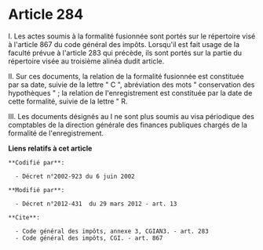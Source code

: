 # Article 284

I. Les actes soumis à la formalité fusionnée sont portés sur le répertoire visé à l'article 867 du code général des impôts.
Lorsqu'il est fait usage de la faculté prévue à l'article 283 qui précède, ils sont portés sur la partie du répertoire visée
au troisième alinéa dudit article. 

II. Sur ces documents, la relation de la formalité fusionnée est constituée par sa date, suivie de la lettre " C ",
abréviation des mots " conservation des hypothèques " ; la relation de l'enregistrement est constituée par la date de cette
formalité, suivie de la lettre " R. 

III. Les documents désignés au I ne sont plus soumis au visa périodique des comptables de la direction générale des finances
publiques chargés de la formalité de l'enregistrement.

**Liens relatifs à cet article**

	**Codifié par**:

	  - Décret n°2002-923 du 6 juin 2002

	**Modifié par**:

	  - Décret n°2012-431  du 29 mars 2012 - art. 13

	**Cite**:

	  - Code général des impôts, annexe 3, CGIAN3. - art. 283
	  - Code général des impôts, CGI. - art. 867
